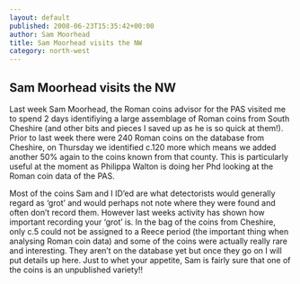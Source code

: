 ```yaml
---
layout: default
published: 2008-06-23T15:35:42+00:00
author: Sam Moorhead
title: Sam Moorhead visits the NW
category: north-west
---
```


Sam Moorhead visits the NW
--------------------------

Last week Sam Moorhead, the Roman coins advisor for the PAS visited me to spend 2 days identifiying a large assemblage of Roman coins from South Cheshire (and other bits and pieces I saved up as he is so quick at them!). Prior to last week there were 240 Roman coins on the database from Cheshire, on Thursday we identified c.120 more which means we added another 50% again to the coins known from that county. This is particularly useful at the moment as Philippa Walton is doing her Phd looking at the Roman coin data of the PAS.

Most of the coins Sam and I ID’ed are what detectorists would generally regard as ‘grot’ and would perhaps not note where they were found and often don’t record them. However last weeks activity has shown how important recording your ‘grot’ is. In the bag of the coins from Cheshire, only c.5 could not be assigned to a Reece period (the important thing when analysing Roman coin data) and some of the coins were actually really rare and interesting. They aren’t on the database yet but once they go on I will put details up here. Just to whet your appetite, Sam is fairly sure that one of the coins is an unpublished variety!!

